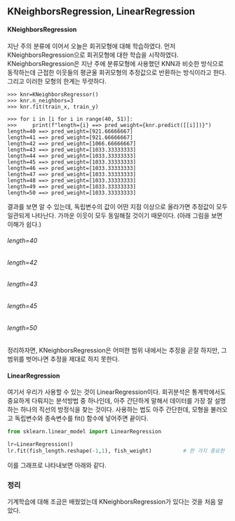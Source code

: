 ## KNeighborsRegression, LinearRegression

#### KNeighborsRegression

지난 주의 분류에 이어서 오늘은 회귀모형에 대해 학습하였다. 먼저 KNeighborsRegression으로 회귀모형에 대한 학습을 시작하였다. KNeighborsRegression은 지난 주에 분류모형에 사용했던 KNN과 비슷한 방식으로 동작하는데 근접한 이웃들의 평균울 회귀모형의 추정값으로 반환하는 방식이라고 한다. 그리고 이러한 모형의 한계는 뚜렷하다.

```
>>> knr=KNeighborsRegressor()
>>> knr.n_neighbors=3
>>> knr.fit(train_x, train_y)

>>> for i in [i for i in range(40, 51)]:
>>>     print(f"length={i} ==> pred_weight={knr.predict([[i]])}")
length=40 ==> pred_weight=[921.66666667]
length=41 ==> pred_weight=[921.66666667]
length=42 ==> pred_weight=[1066.66666667]
length=43 ==> pred_weight=[1033.33333333]
length=44 ==> pred_weight=[1033.33333333]
length=45 ==> pred_weight=[1033.33333333]
length=46 ==> pred_weight=[1033.33333333]
length=47 ==> pred_weight=[1033.33333333]
length=48 ==> pred_weight=[1033.33333333]
length=49 ==> pred_weight=[1033.33333333]
length=50 ==> pred_weight=[1033.33333333]
```
결과를 보면 알 수 있는데, 독립변수의 값이 어떤 지점 이상으로 올라가면 추정값이 모두 일관되게 나타난다. 가까운 이웃이 모두 동일해질 것이기 때문이다. (아래 그림을 보면 이해가 쉽다.)

###### length=40
###### length=42
###### length=43
###### length=45
###### length=50

정리하자면, KNeighborsRegression은 어떠한 범위 내에서는 추정을 곧잘 하지만, 그 범위를 벗어나면 추정을 제대로 하지 못한다.

#### LinearRegression

여기서 우리가 사용할 수 있는 것이 LinearRegression이다. 회귀분석은 통계학에서도 중요하게 다뤄지는 분석방법 중 하나인데, 아주 간단하게 말해서 데이터를 가장 잘 설명하는 하나의 직선의 방정식을 찾는 것이다. 사용하는 법도 아주 간단한데, 모형을 불러오고 독립변수와 종속변수를 fit() 함수에 넣어주면 끝이다.

```python
from sklearn.linear_model import LinearRegression

lr=LinearRegression()
lr.fit(fish_length.reshape(-1,1), fish_weight)          # 한 가지 중요한 것은 독립변수가 2차원 배열이어야 한다.
```
이를 그래프로 나타내보면 아래와 같다.



### 정리

 기계학습에 대해 조금은 배웠었는데 KNeighborsRegression가 있다는 것을 처음 알았다.
